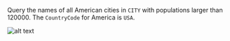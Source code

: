 Query the names of all American cities in `CITY` with populations larger than 120000. The `CountryCode` for America is `USA`.

![alt text](https://github.com/vshaddix/hackerrank-python/blob/master/SQL/Revising%20the%20Select%20Query%20II/input.jpg?raw=true)
